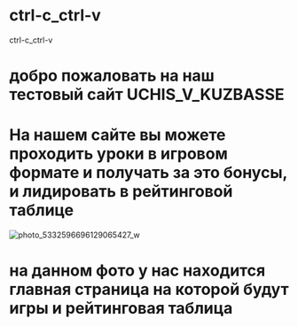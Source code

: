 # ctrl-c_ctrl-v
ctrl-c_ctrl-v
# добро пожаловать на наш тестовый сайт UCHIS_V_KUZBASSE
# На нашем сайте вы можете проходить уроки в игровом формате и получать за это бонусы, и лидировать в рейтинговой таблице
![photo_5332596696129065427_w](https://github.com/dima455689/ctrl-c_ctrl-v/assets/149286404/79352d4e-bb9e-45a9-966d-e5028b0ac7b9)
# на данном фото у нас находится главная страница на которой будут игры и рейтинговая таблица




